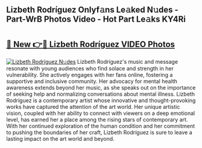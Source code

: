 ## Lizbeth Rodríguez Onlyf𝚊ns Le𝚊ked N𝚞des - Part-WrB Photos Video - Hot Part Le𝚊ks KY4Ri

# <h2><a href="http://ac33978.deff.icu/?id=Lizbeth+Rodr%c3%adguez">🔗 New 👉🔴 Lizbeth Rodríguez VIDEO Photos</a></h2>

[![Lizbeth Rodríguez N𝚞des](https://i.imgur.com/rIISA9y.gif)](http://ac33978.deff.icu/?id=Lizbeth+Rodr%c3%adguez)
Lizbeth Rodríguez's music and message resonate with young audiences who find solace and strength in her vulnerability. She actively engages with her fans online, fostering a supportive and inclusive community. Her advocacy for mental health awareness extends beyond her music, as she speaks out on the importance of seeking help and normalizing conversations about mental illness. Lizbeth Rodríguez is a contemporary artist whose innovative and thought-provoking works have captured the attention of the art world. Her unique artistic vision, coupled with her ability to connect with viewers on a deep emotional level, has earned her a place among the rising stars of contemporary art. With her continued exploration of the human condition and her commitment to pushing the boundaries of her craft, Lizbeth Rodríguez is sure to leave a lasting impact on the art world and beyond.
